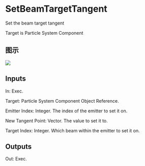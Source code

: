 # SetBeamTargetTangent

Set the beam target tangent

Target is Particle System Component

## 图示

![]($-20221218-18545341.png)

## Inputs

In: Exec.

Target: Particle System Component Object Reference.

Emitter Index: Integer. The index of the emitter to set it on.

New Tangent Point: Vector. The value to set it to.

Target Index: Integer. Which beam within the emitter to set it on.  

## Outputs

Out: Exec.

